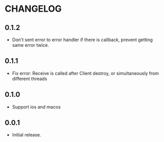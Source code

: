 # CHANGELOG

## 0.1.2

* Don't sent error to error handler if there is callback, prevent getting same error twice.

## 0.1.1

* Fix error: Receive is called after Client destroy, or simultaneously from different threads

## 0.1.0

* Support ios and macos

## 0.0.1

* Initial release.
